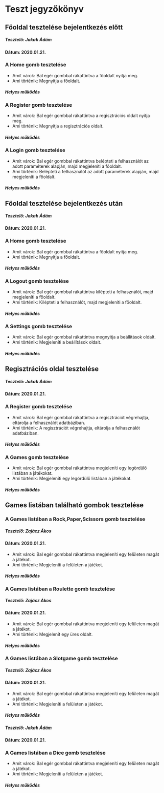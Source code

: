 # Teszt jegyzőkönyv

## Főoldal tesztelése bejelentkezés előtt
##### Tesztelő: Jakab Ádám
#### Dátum: 2020.01.21.

### A Home gomb tesztelése
- Amit várok:
  Bal egér gombbal rákattintva a főoldalt nyitja meg.
- Ami történik:
  Megnyitja a főoldalt.
##### Helyes működés

### A Register gomb tesztelése
- Amit várok:
  Bal egér gombbal rákattintva a regisztrációs oldalt nyitja meg.
- Ami történik:
  Megnyitja a regisztrációs oldalt.
##### Helyes működés

### A Login gomb tesztelése
- Amit várok:
  Bal egér gombbal rákattintva belépteti a felhasználót az adott paraméterek alapján, majd megjeleníti a főoldalt.
- Ami történik:
  Belépteti a felhasználót az adott paraméterek alapján, majd megjeleníti a főoldalt.
##### Helyes működés

## Főoldal tesztelése bejelentkezés után
##### Tesztelő: Jakab Ádám
#### Dátum: 2020.01.21.

### A Home gomb tesztelése
- Amit várok:
  Bal egér gombbal rákattintva a főoldalt nyitja meg.
- Ami történik:
  Megnyitja a főoldalt.
##### Helyes működés

### A Logout gomb tesztelése
- Amit várok:
  Bal egér gombbal rákattintva kilépteti a felhasználót, majd megjeleníti a főoldalt.
- Ami történik:
  Kilépteti a felhasználót, majd megjeleníti a főoldalt.
##### Helyes működés

### A Settings gomb tesztelése
- Amit várok:
  Bal egér gombbal rákattintva megnyitja a beállítások oldalt.
- Ami történik:
  Megjeleníti a beállítások oldalt.
##### Helyes működés

## Regisztrációs oldal tesztelése 
##### Tesztelő: Jakab Ádám
#### Dátum: 2020.01.21.

### A Register gomb tesztelése
- Amit várok:
  Bal egér gombbal rákattintva a regisztrációt végrehajtja, eltárolja a felhasználót adatbáziban.
- Ami történik:
  A regisztrációt végrehajtja, eltárolja a felhasználót adatbáziban.
##### Helyes működés

### A Games gomb tesztelése
- Amit várok:
  Bal egér gombbal rákattintva megjeleníti egy legördülő listában a játékokat.
- Ami történik:
  Megjeleníti egy legördülő listában a játékokat.
##### Helyes működés

## Games listában található gombok tesztelése
### A Games listában a Rock,Paper,Scissors gomb tesztelése
##### Tesztelő: Zajácz Ákos
#### Dátum: 2020.01.21.
- Amit várok:
  Bal egér gombbal rákattintva megjeleníti egy felületen magát a játékot.
- Ami történik:
  Megjeleníti a felületen a játékot.
##### Helyes működés

### A Games listában a Roulette gomb tesztelése
##### Tesztelő: Zajácz Ákos
#### Dátum: 2020.01.21.
- Amit várok:
  Bal egér gombbal rákattintva megjeleníti egy felületen magát a játékot.
- Ami történik:
  Megjelenít egy üres oldalt.
##### Helyes működés

### A Games listában a Slotgame gomb tesztelése
##### Tesztelő: Zajácz Ákos
#### Dátum: 2020.01.21.
- Amit várok:
  Bal egér gombbal rákattintva megjeleníti egy felületen magát a játékot.
- Ami történik:
  Megjeleníti a felületen a játékot.
##### Helyes működés

##### Tesztelő: Jakab Ádám
#### Dátum: 2020.01.21.

### A Games listában a Dice gomb tesztelése
- Amit várok:
  Bal egér gombbal rákattintva megjeleníti egy felületen magát a játékot.
- Ami történik:
  Megjeleníti a felületen a játékot.
##### Helyes működés

